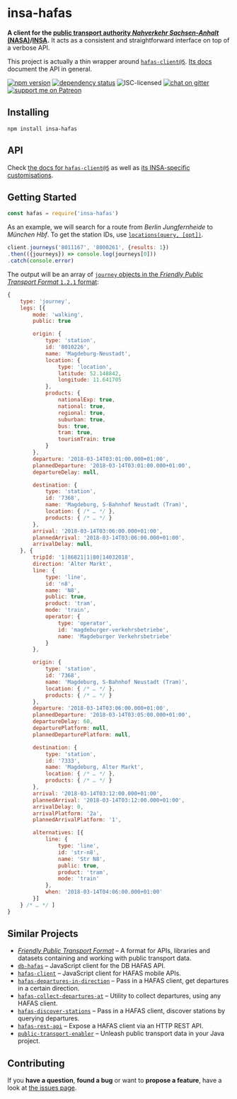 # insa-hafas

**A client for the [public transport authority *Nahverkehr Sachsen-Anhalt* (NASA)](https://de.wikipedia.org/wiki/Nahverkehrsservice_Sachsen-Anhalt)/[INSA](https://insa.de).** It acts as a consistent and straightforward interface on top of a verbose API.

This project is actually a thin wrapper around [`hafas-client@5`](https://github.com/public-transport/hafas-client/tree/5#hafas-client). [Its docs](https://github.com/public-transport/hafas-client/tree/5/docs) document the API in general.

[![npm version](https://img.shields.io/npm/v/insa-hafas.svg)](https://www.npmjs.com/package/insa-hafas)
[![dependency status](https://img.shields.io/david/derhuerst/insa-hafas.svg)](https://david-dm.org/derhuerst/insa-hafas)
![ISC-licensed](https://img.shields.io/github/license/derhuerst/insa-hafas.svg)
[![chat on gitter](https://badges.gitter.im/derhuerst.svg)](https://gitter.im/derhuerst)
[![support me on Patreon](https://img.shields.io/badge/support%20me-on%20patreon-fa7664.svg)](https://patreon.com/derhuerst)


## Installing

```shell
npm install insa-hafas
```


## API

Check [the docs for `hafas-client@5`](https://github.com/public-transport/hafas-client/tree/5/docs) as well as [its INSA-specific customisations](https://github.com/public-transport/hafas-client/blob/5/p/insa/readme.md).


## Getting Started

```javascript
const hafas = require('insa-hafas')
```

As an example, we will search for a route from *Berlin Jungfernheide* to *München Hbf*. To get the station IDs, use [`locations(query, [opt])`](https://github.com/public-transport/hafas-client/blob/master/docs/locations.md).

```javascript
client.journeys('8011167', '8000261', {results: 1})
.then(({journeys}) => console.log(journeys[0]))
.catch(console.error)
```

The output will be an array of [`journey` objects in the *Friendly Public Transport Format* `1.2.1` format](https://github.com/public-transport/friendly-public-transport-format/tree/1.2.1/spec#journey):

```javascript
{
	type: 'journey',
	legs: [{
		mode: 'walking',
		public: true

		origin: {
			type: 'station',
			id: '8010226',
			name: 'Magdeburg-Neustadt',
			location: {
				type: 'location',
				latitude: 52.148842,
				longitude: 11.641705
			},
			products: {
				nationalExp: true,
				national: true,
				regional: true,
				suburban: true,
				bus: true,
				tram: true,
				tourismTrain: true
			}
		},
		departure: '2018-03-14T03:01:00.000+01:00',
		plannedDeparture: '2018-03-14T03:01:00.000+01:00',
		departureDelay: null,

		destination: {
			type: 'station',
			id: '7368',
			name: 'Magdeburg, S-Bahnhof Neustadt (Tram)',
			location: { /* … */ },
			products: { /* … */ }
		},
		arrival: '2018-03-14T03:06:00.000+01:00',
		plannedArrival: '2018-03-14T03:06:00.000+01:00',
		arrivalDelay: null,
	}, {
		tripId: '1|86821|1|80|14032018',
		direction: 'Alter Markt',
		line: {
			type: 'line',
			id: 'n8',
			name: 'N8',
			public: true,
			product: 'tram',
			mode: 'train',
			operator: {
				type: 'operator',
				id: 'magdeburger-verkehrsbetriebe',
				name: 'Magdeburger Verkehrsbetriebe'
			}
		},

		origin: {
			type: 'station',
			id: '7368',
			name: 'Magdeburg, S-Bahnhof Neustadt (Tram)',
			location: { /* … */ },
			products: { /* … */ }
		},
		departure: '2018-03-14T03:06:00.000+01:00',
		plannedDeparture: '2018-03-14T03:05:00.000+01:00',
		departureDelay: 60,
		departurePlatform: null,
		plannedDeparturePlatform: null,

		destination: {
			type: 'station',
			id: '7333',
			name: 'Magdeburg, Alter Markt',
			location: { /* … */ },
			products: { /* … */ }
		},
		arrival: '2018-03-14T03:12:00.000+01:00',
		plannedArrival: '2018-03-14T03:12:00.000+01:00',
		arrivalDelay: 0,
		arrivalPlatform: '2a',
		plannedArrivalPlatform: '1',

		alternatives: [{
			line: {
				type: 'line',
				id: 'str-n8',
				name: 'Str N8',
				public: true,
				product: 'tram',
				mode: 'train'
			},
			when: '2018-03-14T04:06:00.000+01:00'
		}]
	} /* … */ ]
}
```


## Similar Projects

- [*Friendly Public Transport Format*](https://github.com/public-transport/friendly-public-transport-format#friendly-public-transport-format-fptf) – A format for APIs, libraries and datasets containing and working with public transport data.
- [`db-hafas`](https://github.com/derhuerst/db-hafas) – JavaScript client for the DB HAFAS API.
- [`hafas-client`](https://github.com/derhuerst/hafas-client) – JavaScript client for HAFAS mobile APIs.
- [`hafas-departures-in-direction`](https://github.com/derhuerst/hafas-departures-in-direction#hafas-departures-in-direction) – Pass in a HAFAS client, get departures in a certain direction.
- [`hafas-collect-departures-at`](https://github.com/derhuerst/hafas-collect-departures-at#hafas-collect-departures-at) – Utility to collect departures, using any HAFAS client.
- [`hafas-discover-stations`](https://github.com/derhuerst/hafas-discover-stations#hafas-discover-stations) – Pass in a HAFAS client, discover stations by querying departures.
- [`hafas-rest-api`](https://github.com/derhuerst/hafas-rest-api#hafas-rest-api) – Expose a HAFAS client via an HTTP REST API.
- [`public-transport-enabler`](https://github.com/schildbach/public-transport-enabler) – Unleash public transport data in your Java project.


## Contributing

If you **have a question**, **found a bug** or want to **propose a feature**, have a look at [the issues page](https://github.com/derhuerst/insa-hafas/issues).
